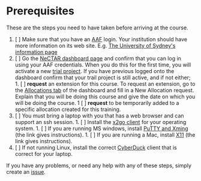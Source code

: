 # Prerequisites

These are the steps you need to have taken before arriving at the course. 

1. [ ] Make sure that you have an [AAF](http://aaf.edu.au/) login. Your institution should
       have more information on its web site. E.g. 
       [The University of Sydney's information page](http://staff.ask.sydney.edu.au/app/answers/detail/a_id/667/~/what-is-the-australian-access-federation-%28aaf%29%3F)
1. [ ] Go the [NeCTAR dashboard page](https://dashboard.rc.nectar.org.au/) and confirm that you can log in using your 
       AAF credentials. When you do this for the first time, you will activate a new 
       [trial project](https://support.rc.nectar.org.au/docs/allocations). If you have previous logged onto the 
       dashboard confirm that your trail project is still active, and if not either;
       1. [ ] **request** an extension for this course. To request an extension, go to the [Allocations tab](https://dashboard.rc.nectar.org.au/allocation/) of the dashboard and fill in a New Allocation request. Explain that you will be doing this course and give the date on which you will be doing the course.
       1  [ ] **request** to be temporarily added to a specific allocation created for this training.
1. [ ] You must bring a laptop with you that has a web browser and can support an ssh session.
       1. [ ] Install the [x2go client](http://tinyurl.com/x2go-client) for your operating system.
       1. [ ] If you are running MS windows, install [PuTTY and Xming](Windows.md) (the link gives instructions).
       1. [ ] If you are running a Mac, install [X11](OSX.md) (the link gives instructions).
1. [ ] If not running Linux, install the correct [CyberDuck](https://cyberduck.io/) client that is correct for your laptop.

If you have any problems, or need any help with any of these steps, simply create an 
[issue](https://github.com/resbaz/nectar-cloud-lessons/issues).
